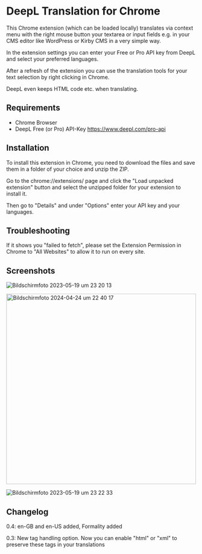 # DeepL Translation for Chrome
 This Chrome extension (which can be loaded locally) translates via context menu with the right mouse button your textarea or input fields e.g. in your CMS editor like WordPress or Kirby CMS in a very simple way.
 
 In the extension settings you can enter your Free or Pro API key from DeepL and select your preferred languages.
 
 After a refresh of the extension you can use the translation tools for your text selection by right clicking in Chrome.
 
 DeepL even keeps HTML code etc. when translating. 
 
## Requirements
- Chrome Browser
- DeepL Free (or Pro) API-Key https://www.deepl.com/pro-api

## Installation

To install this extension in Chrome, you need to download the files and save them in a folder of your choice and unzip the ZIP. 

Go to the chrome://extensions/ page and click the "Load unpacked extension" button and select the unzipped folder for your extension to install it.

Then go to "Details" and under "Options" enter your API key and your languages.

## Troubleshooting

If it shows you "failed to fetch", please set the Extension Permission in Chrome to "All Websites" to allow it to run on every site.

## Screenshots

![Bildschirmfoto 2023-05-19 um 23 20 13](https://github.com/mountbatt/deepl-translation-chrome/assets/2411246/72d4ab0a-4fcd-4857-869f-e159b37ea931)

<img width="503" alt="Bildschirmfoto 2024-04-24 um 22 40 17" src="https://github.com/mountbatt/deepl-translation-chrome/assets/2411246/ba814a8a-b4a7-45d6-974b-34c62ed89c76">

![Bildschirmfoto 2023-05-19 um 23 22 33](https://github.com/mountbatt/deepl-translation-chrome/assets/2411246/3e3b7d03-2b7b-4ee8-8712-dd42419b365d)

## Changelog

0.4: en-GB and en-US added, Formality added

0.3: New tag handling option. Now you can enable "html" or "xml" to preserve these tags in your translations 
